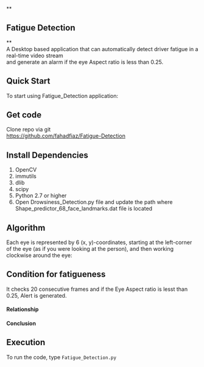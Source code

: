 <!DOCTYPE html>
<html>

<head>
  <meta charset="utf-8">
  <meta name="viewport" content="width=device-width, initial-scale=1.0">
  <title>Fatigue_Detection</title>
  <link rel="stylesheet" href="https://stackedit.io/style.css" />
</head>

<body class="stackedit">
  <div class="stackedit__html"><p>**</p>
<h2 id="fatigue-detection">Fatigue Detection</h2>
<p>**<br>
A Desktop based application that can automatically detect driver fatigue in a real-time video stream<br>
and generate an alarm if the eye Aspect ratio is less than 0.25.</p>
<h2 id="quick-start">Quick Start</h2>
<p>To start using Fatigue_Detection application:</p>
<h2 id="get-code">Get code</h2>
<p>Clone repo via git<br>
<a href="https://github.com/fahadfiaz/Fatigue-Detection">https://github.com/fahadfiaz/Fatigue-Detection</a></p>
<h2 id="install-dependencies">Install Dependencies</h2>
<ol>
<li>OpenCV</li>
<li>immutils</li>
<li>dlib</li>
<li>scipy</li>
<li>Python 2.7 or higher</li>
<li>Open Drowsiness_Detection.py file and update the path where Shape_predictor_68_face_landmarks.dat file is located</li>
</ol>
<h2 id="algorithm">Algorithm</h2>
<p>Each eye is represented by 6 (x, y)-coordinates, starting at the left-corner of the eye (as if you were looking at the person), and then working clockwise around the eye:</p>
<h2 id="condition-for-fatigueness">Condition for fatigueness</h2>
<p>It checks 20 consecutive frames and if the Eye Aspect ratio is lesst than 0.25, Alert is generated.</p>
<h4 id="relationship">Relationship</h4>
<h4 id="conclusion">Conclusion</h4>
<h2 id="execution">Execution</h2>
<p>To run the code, type <code>Fatigue_Detection.py</code></p>
</div>
</body>

</html>
